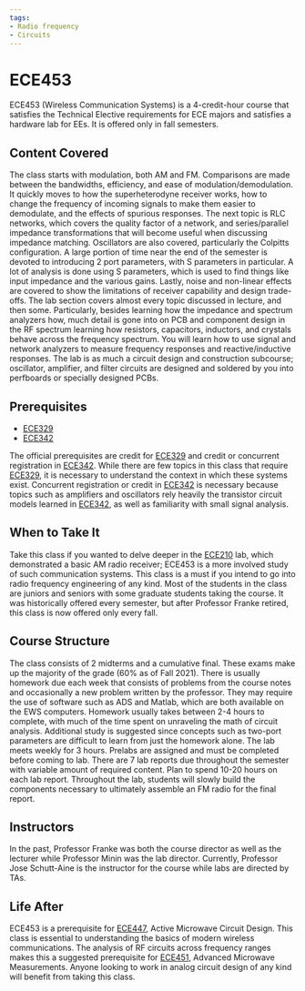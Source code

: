 ```yaml
---
tags:
- Radio frequency
- Circuits
--- 
```


# ECE453

ECE453 (Wireless Communication Systems) is a 4-credit-hour course that satisfies the Technical Elective requirements for ECE majors and satisfies a hardware lab for EEs. It is offered only in fall semesters.

## Content Covered

The class starts with modulation, both AM and FM. Comparisons are made between the bandwidths, efficiency, and ease of modulation/demodulation. It quickly moves to how the superheterodyne receiver works, how to change the frequency of incoming signals to make them easier to demodulate, and the effects of spurious responses. The next topic is RLC networks, which covers the quality factor of a network, and series/parallel impedance transformations that will become useful when discussing impedance matching. Oscillators are also covered, particularly the Colpitts configuration. A large portion of time near the end of the semester is devoted to introducing 2 port parameters, with S parameters in particular. A lot of analysis is done using S parameters, which is used to find things like input impedance and the various gains. Lastly, noise and non-linear effects are covered to show the limitations of receiver capability and design trade-offs. The lab section covers almost every topic discussed in lecture, and then some. Particularly, besides learning how the impedance and spectrum analyzers how, much detail is gone into on PCB and component design in the RF spectrum learning how resistors, capacitors, inductors, and crystals behave across the frequency spectrum. You will learn how to use signal and network analyzers to measure frequency responses and reactive/inductive responses. The lab is as much a circuit design and construction subcourse; oscillator, amplifier, and filter circuits are designed and soldered by you into perfboards or specially designed PCBs.

## Prerequisites

- [ECE329](ECE329.md)
- [ECE342](ECE342.md)

The official prerequisites are credit for [ECE329](ECE329.md) and credit or concurrent registration in [ECE342](ECE342.md). While there are few topics in this class that require [ECE329](ECE329.md), it is necessary to understand the context in which these systems exist. Concurrent registration or credit in [ECE342](ECE342.md) is necessary because topics such as amplifiers and oscillators rely heavily the transistor circuit models learned in [ECE342](ECE342.md), as well as familiarity with small signal analysis.

## When to Take It

Take this class if you wanted to delve deeper in the [ECE210](ECE210.md) lab, which demonstrated a basic AM radio receiver; ECE453 is a more involved study of such communication systems. This class is a must if you intend to go into radio frequency engineering of any kind. Most of the students in the class are juniors and seniors with some graduate students taking the course. It was historically offered every semester, but after Professor Franke retired, this class is now offered only every fall.

## Course Structure

The class consists of 2 midterms and a cumulative final. These exams make up the majority of the grade (60% as of Fall 2021). There is usually homework due each week that consists of problems from the course notes and occasionally a new problem written by the professor. They may require the use of software such as ADS and Matlab, which are both available on the EWS computers. Homework usually takes between 2-4 hours to complete, with much of the time spent on unraveling the math of circuit analysis. Additional study is suggested since concepts such as two-port parameters are difficult to learn from just the homework alone. The lab meets weekly for 3 hours. Prelabs are assigned and must be completed before coming to lab. There are 7 lab reports due throughout the semester with variable amount of required content. Plan to spend 10-20 hours on each lab report. Throughout the lab, students will slowly build the components necessary to ultimately assemble an FM radio for the final report.

## Instructors

In the past, Professor Franke was both the course director as well as the lecturer while Professor Minin was the lab director. Currently, Professor Jose Schutt-Aine is the instructor for the course while labs are directed by TAs.

[comment]: # (## Course Tips)

## Life After

ECE453 is a prerequisite for [ECE447](ECE447.md), Active Microwave Circuit Design. This class is essential to understanding the basics of modern wireless communications. The analysis of RF circuits across frequency ranges makes this a suggested prerequisite for [ECE451](ECE451.md), Advanced Microwave Measurements. Anyone looking to work in analog circuit design of any kind will benefit from taking this class.

[comment]: # (## Infamous Topics)

